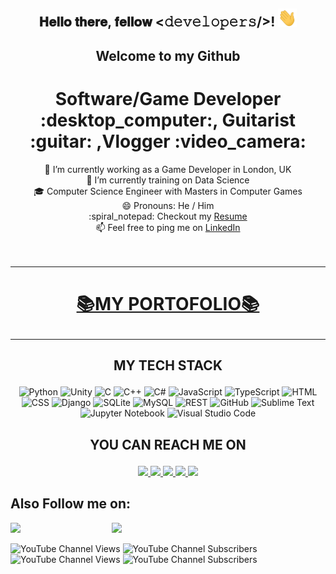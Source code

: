 <div align="center">
<h2> 𝐇𝐞𝐥𝐥𝐨 𝐭𝐡𝐞𝐫𝐞, 𝐟𝐞𝐥𝐥𝐨𝐰 <𝚍𝚎𝚟𝚎𝚕𝚘𝚙𝚎𝚛𝚜/>! <img src="https://github.com/ABSphreak/ABSphreak/blob/master/gifs/Hi.gif" width="30"></h2>
<h2> Welcome to my Github </h2>
<h1>Software/Game Developer :desktop_computer:, Guitarist :guitar: ,Vlogger :video_camera:</h1>
</div>

<div align = "center">
  🔭 I’m currently working as a Game Developer in London, UK <br>
  🌱 I’m currently training on Data Science <br>
  🎓 Computer Science Engineer with Masters in Computer Games <br>
  😄 Pronouns: He / Him <br>
  :spiral_notepad: Checkout my <a href="https://drive.google.com/file/d/10THH5UA8JAEkh_dNY1-By-UES0yZBvmC/view?usp=drive_link" target="_blank">Resume</a> <br>
   📫 Feel free to ping me on <a href="https://www.linkedin.com/in/nilankar-deb-490904120/" target="_blank">LinkedIn</a> 
</div>
<br><br>

<hr>
<h1><p align = "center"><a href = "https://nilankar11.wixsite.com/nilankardeb">📚MY PORTOFOLIO📚</a></p></h1>
<hr>

<h2><p align = "center">MY TECH STACK</p></h2>
<div align="center">
	<img width="50" src="https://user-images.githubusercontent.com/25181517/183423507-c056a6f9-1ba8-4312-a350-19bcbc5a8697.png" alt="Python" title="Python"/>
	<img width="50" src="https://user-images.githubusercontent.com/25181517/193427941-9437dbbe-376f-40dc-9573-0ef5c02a26a7.png" alt="Unity" title="Unity"/>
	<img width="50" src="https://user-images.githubusercontent.com/25181517/192106070-46255bcf-65e6-4c6b-a296-bf8d0d8fb2a7.png" alt="C" title="C"/>
	<img width="50" src="https://user-images.githubusercontent.com/25181517/192106073-90fffafe-3562-4ff9-a37e-c77a2da0ff58.png" alt="C++" title="C++"/>
	<img width="50" src="https://user-images.githubusercontent.com/25181517/121405384-444d7300-c95d-11eb-959f-913020d3bf90.png" alt="C#" title="C#"/>
	<img width="50" src="https://user-images.githubusercontent.com/25181517/117447155-6a868a00-af3d-11eb-9cfe-245df15c9f3f.png" alt="JavaScript" title="JavaScript"/>
	<img width="50" src="https://user-images.githubusercontent.com/25181517/183890598-19a0ac2d-e88a-4005-a8df-1ee36782fde1.png" alt="TypeScript" title="TypeScript"/>
	<img width="50" src="https://user-images.githubusercontent.com/25181517/192158954-f88b5814-d510-4564-b285-dff7d6400dad.png" alt="HTML" title="HTML"/>
	<img width="50" src="https://user-images.githubusercontent.com/25181517/183898674-75a4a1b1-f960-4ea9-abcb-637170a00a75.png" alt="CSS" title="CSS"/>
	<img width="50" src="https://github.com/marwin1991/profile-technology-icons/assets/62091613/9bf5650b-e534-4eae-8a26-8379d076f3b4" alt="Django" title="Django"/>
	<img width="50" src="https://github.com/marwin1991/profile-technology-icons/assets/136815194/82df4543-236b-4e45-9604-5434e3faab17" alt="SQLite" title="SQLite"/>
	<img width="50" src="https://user-images.githubusercontent.com/25181517/183896128-ec99105a-ec1a-4d85-b08b-1aa1620b2046.png" alt="MySQL" title="MySQL"/>
	<img width="50" src="https://user-images.githubusercontent.com/25181517/192107858-fe19f043-c502-4009-8c47-476fc89718ad.png" alt="REST" title="REST"/>
	<img width="50" src="https://user-images.githubusercontent.com/25181517/192108374-8da61ba1-99ec-41d7-80b8-fb2f7c0a4948.png" alt="GitHub" title="GitHub"/>
	<img width="50" src="https://user-images.githubusercontent.com/25181517/190887576-6653f877-8439-4521-82f3-403086ead892.png" alt="Sublime Text" title="Sublime Text"/>
	<img width="50" src="https://user-images.githubusercontent.com/25181517/183914128-3fc88b4a-4ac1-40e6-9443-9a30182379b7.png" alt="Jupyter Notebook" title="Jupyter Notebook"/>
	<img width="50" src="https://user-images.githubusercontent.com/25181517/192108891-d86b6220-e232-423a-bf5f-90903e6887c3.png" alt="Visual Studio Code" title="Visual Studio Code"/>
</div>

<h2><p align = "center">YOU CAN REACH ME ON</p></h2>
<div align="center">
  <a href = "https://discord.gg/Maddy#7683"> <img src="https://github.com/sciencepal/sciencepal/blob/master/assets/discord-round.svg" width="3.5%"/> </a>
  <a href = "https://www.linkedin.com/in/nilankar-deb-490904120/"> <img src="https://img.icons8.com/color/48/000000/linkedin.png" width="3.5%"/> </a>
  <a href = "https://www.facebook.com/nilankar.deb2/"> <img src="https://img.icons8.com/fluent/48/000000/facebook-new.png" width="3.5%"/> </a>
  <a href = "https://www.instagram.com/nil.maddy11/"> <img src="https://img.icons8.com/fluent/48/000000/instagram-new.png" width="3.5%"/> </a>
  <a href = "mailto:nilankar11@gmail.com"> <img src="https://img.icons8.com/fluent/48/000000/gmail.png" width="3.5%"/> </a>
</div>

<h2>Also Follow me on:</h2>

[<img src="https://img.shields.io/badge/VLOGING-%230077B5.svg?&style=for-the-badge&logo=youtube&logoColor=white&color=FF0000" />](https://www.youtube.com/channel/UC0b8dMrZqJMMC-4WGk-h0wg)
&nbsp; &nbsp; &nbsp; &nbsp; &nbsp; &nbsp; &nbsp; &nbsp; &nbsp; &nbsp; &nbsp; &nbsp; &nbsp; &nbsp;  &nbsp; &nbsp; &nbsp; &nbsp;
[<img src="https://img.shields.io/badge/GUITAR-%230077B5.svg?&style=for-the-badge&logo=youtube&logoColor=white&color=FF0000" />](https://www.youtube.com/channel/UC0WFK7AG3c3XJWN2OJs_E9g)

![YouTube Channel Views](https://img.shields.io/youtube/channel/views/UC0b8dMrZqJMMC-4WGk-h0wg)
![YouTube Channel Subscribers](https://img.shields.io/youtube/channel/subscribers/UC0b8dMrZqJMMC-4WGk-h0wg)
&nbsp; &nbsp; &nbsp; &nbsp; &nbsp; 
![YouTube Channel Views](https://img.shields.io/youtube/channel/views/UC0WFK7AG3c3XJWN2OJs_E9g)
![YouTube Channel Subscribers](https://img.shields.io/youtube/channel/subscribers/UC0WFK7AG3c3XJWN2OJs_E9g)
